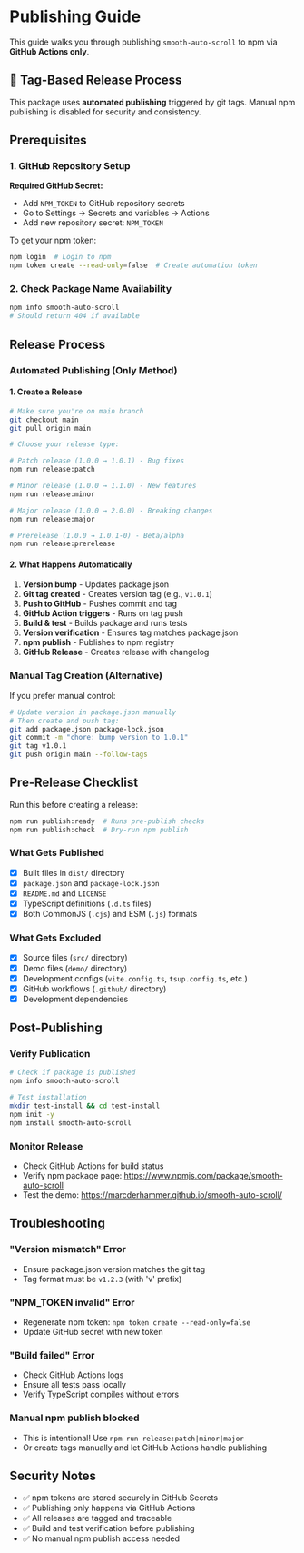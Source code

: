 # Publishing Guide

This guide walks you through publishing `smooth-auto-scroll` to npm via **GitHub Actions only**.

## 🚀 Tag-Based Release Process

This package uses **automated publishing** triggered by git tags. Manual npm publishing is disabled for security and consistency.

## Prerequisites

### 1. GitHub Repository Setup
**Required GitHub Secret:**
- Add `NPM_TOKEN` to GitHub repository secrets
- Go to Settings → Secrets and variables → Actions
- Add new repository secret: `NPM_TOKEN`

To get your npm token:
```bash
npm login  # Login to npm
npm token create --read-only=false  # Create automation token
```

### 2. Check Package Name Availability
```bash
npm info smooth-auto-scroll
# Should return 404 if available
```

## Release Process

### Automated Publishing (Only Method)

#### 1. Create a Release
```bash
# Make sure you're on main branch
git checkout main
git pull origin main

# Choose your release type:

# Patch release (1.0.0 → 1.0.1) - Bug fixes
npm run release:patch

# Minor release (1.0.0 → 1.1.0) - New features  
npm run release:minor

# Major release (1.0.0 → 2.0.0) - Breaking changes
npm run release:major

# Prerelease (1.0.0 → 1.0.1-0) - Beta/alpha
npm run release:prerelease
```

#### 2. What Happens Automatically
1. **Version bump** - Updates package.json
2. **Git tag created** - Creates version tag (e.g., `v1.0.1`)
3. **Push to GitHub** - Pushes commit and tag
4. **GitHub Action triggers** - Runs on tag push
5. **Build & test** - Builds package and runs tests
6. **Version verification** - Ensures tag matches package.json
7. **npm publish** - Publishes to npm registry
8. **GitHub Release** - Creates release with changelog

### Manual Tag Creation (Alternative)
If you prefer manual control:

```bash
# Update version in package.json manually
# Then create and push tag:
git add package.json package-lock.json
git commit -m "chore: bump version to 1.0.1"
git tag v1.0.1
git push origin main --follow-tags
```

## Pre-Release Checklist

Run this before creating a release:
```bash
npm run publish:ready  # Runs pre-publish checks
npm run publish:check  # Dry-run npm publish
```

### What Gets Published
- [x] Built files in `dist/` directory
- [x] `package.json` and `package-lock.json`
- [x] `README.md` and `LICENSE`
- [x] TypeScript definitions (`.d.ts` files)
- [x] Both CommonJS (`.cjs`) and ESM (`.js`) formats

### What Gets Excluded
- [x] Source files (`src/` directory)
- [x] Demo files (`demo/` directory)  
- [x] Development configs (`vite.config.ts`, `tsup.config.ts`, etc.)
- [x] GitHub workflows (`.github/` directory)
- [x] Development dependencies

## Post-Publishing

### Verify Publication
```bash
# Check if package is published
npm info smooth-auto-scroll

# Test installation
mkdir test-install && cd test-install
npm init -y
npm install smooth-auto-scroll
```

### Monitor Release
- Check GitHub Actions for build status
- Verify npm package page: https://www.npmjs.com/package/smooth-auto-scroll
- Test the demo: https://marcderhammer.github.io/smooth-auto-scroll/

## Troubleshooting

### "Version mismatch" Error
- Ensure package.json version matches the git tag
- Tag format must be `v1.2.3` (with 'v' prefix)

### "NPM_TOKEN invalid" Error  
- Regenerate npm token: `npm token create --read-only=false`
- Update GitHub secret with new token

### "Build failed" Error
- Check GitHub Actions logs
- Ensure all tests pass locally
- Verify TypeScript compiles without errors

### Manual npm publish blocked
- This is intentional! Use `npm run release:patch|minor|major`
- Or create tags manually and let GitHub Actions handle publishing

## Security Notes

- ✅ npm tokens are stored securely in GitHub Secrets
- ✅ Publishing only happens via GitHub Actions
- ✅ All releases are tagged and traceable
- ✅ Build and test verification before publishing
- ✅ No manual npm publish access needed